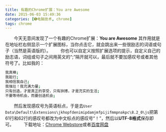 ```yaml
---
title: 有趣的Chrome扩展：You are Awesome
date: 2015-06-03 15:49:36
categories: [➎电脑技术, chrome]
tags: chrome
---
```

　　今天无意间发现了一个有趣的Chrome扩展：**You are Awesome**
其作用就是在地址栏右侧显示一个扩展图标，当你点击它，就会跳出来一些很励志的词语或句子（当然是英语版的）。
　　你也可以自定义按照扩展选项的提示，自定义自己的励志语，词组或句子之间用英文的“;”隔开就可以，最后就不要加感叹号或者其他符号了。比如我的：
``` bash
我真棒;
我能行;
我相信我自己;
我强壮！我充满力量;
只有创造，才是真正的享受，只有拚搏，才是充实的生活;
不要等待机会，而要创造机会;
```
　　然后发现感叹号为英语标点，于是去`User Data\Default\Extensions\jkhopfdenimipdamjmfpijifmmpnakpc\8.2_0\js`把第61行和62行的感叹号都改为中文标点的感叹号“！”，然后以**UTF-8格式**保存即可。
　　下载地址：[Chrome Webstore][1]或者[百度网盘][2]
　　


  [1]: https://chrome.google.com/webstore/detail/you-are-awesome/jkhopfdenimipdamjmfpijifmmpnakpc
  [2]: http://pan.baidu.com/s/1sjHTuOH